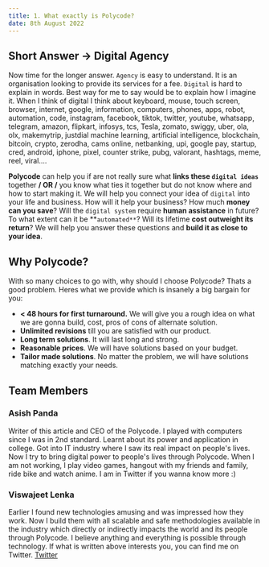 ```yaml
---
title: 1. What exactly is Polycode?
date: 8th August 2022
---
```


## Short Answer -> Digital Agency
Now time for the longer answer.
`Agency` is easy to understand. It is an organisation looking to provide its services for a fee.
`Digital` is hard to explain in words. Best way for me to say would be to explain how I imagine it.
When I think of digital I think about keyboard, mouse, touch screen, browser, internet, google, information, computers, phones, apps, robot, automation, code, instagram, facebook, tiktok, twitter, youtube, whatsapp, telegram, amazon, flipkart, infosys, tcs, Tesla, zomato, swiggy, uber, ola, olx, makemytrip, justdial machine learning, artificial intelligence, blockchain, bitcoin, crypto, zerodha, cams online, netbanking, upi, google pay, startup, cred, android, iphone, pixel,
counter strike, pubg, valorant, hashtags, meme, reel, viral.... 

**Polycode** can help you if are not really sure what **links these `digital ideas`** together **/ OR /** you know what ties it together but do not know where and how to start making it. 
We will help you connect your idea of `digital` into your life and business. How will it help your business? How much **money can you save**?
Will the `digital system` require **human assistance** in future? To what extent can it be **`automated**`? Will its lifetime **cost outweight its return**?
We will help you answer these questions and **build it as close to your idea**.

## Why Polycode?
With so many choices to go with, why should I choose Polycode? Thats a good problem. Heres what we provide which is insanely a big bargain for you:
* **< 48 hours for first turnaround.** We will give you a rough idea on what we are gonna build, cost, pros of cons of alternate solution.
* **Unlimited revisions** till you are satisfied with our product.
* **Long term solutions**. It will last long and strong.
* **Reasonable prices**. We will have solutions based on your budget.
* **Tailor made solutions**. No matter the problem, we will have solutions matching exactly your needs.

## Team Members
### Asish Panda
Writer of this article and CEO of the Polycode. I played with computers since I was in 2nd standard. Learnt about its power and application in college. 
Got into IT industry where I saw its real impact on people's lives. Now I try to bring digital power to people's lives through Polycode.
When I am not working, I play video games, hangout with my friends and family, ride bike and watch anime. I am in Twitter if you wanna know more :)

### Viswajeet Lenka
Earlier I found new technologies amusing and was impressed how they work. 
Now I build them with all scalable and safe methodologies available in the industry which directly or indirectly impacts the world and its people through Polycode. 
I believe anything and everything is possible through technology.
If what is written above interests you, you can find me on Twitter.
[Twitter](https://twitter.com/ViswajeetLenka)
